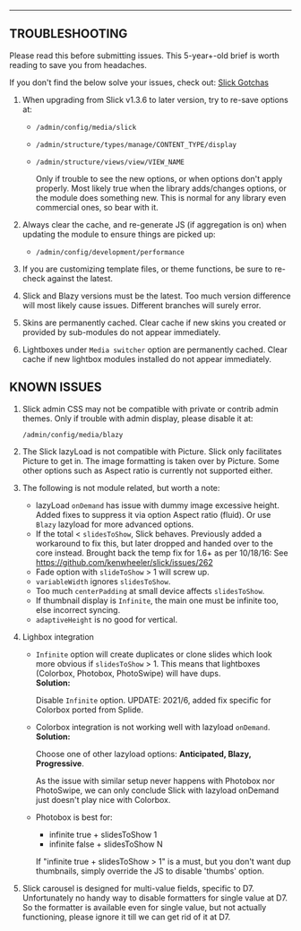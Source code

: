 
***
## <a name="troubleshooting"></a>TROUBLESHOOTING
Please read this before submitting issues. This 5-year+-old brief is worth
reading to save you from headaches.

If you don't find the below solve your issues, check out:
[Slick Gotchas](https://www.drupal.org/project/issues/search?issue_tags=slick%20gotchas)

1. When upgrading from Slick v1.3.6 to later version, try to re-save options at:
   * `/admin/config/media/slick`
   * `/admin/structure/types/manage/CONTENT_TYPE/display`
   * `/admin/structure/views/view/VIEW_NAME`

     Only if trouble to see the new options, or when options don't apply
     properly. Most likely true when the library adds/changes options, or the
     module does something new. This is normal for any library even commercial
     ones, so bear with it.

2. Always clear the cache, and re-generate JS (if aggregation is on) when
   updating the module to ensure things are picked up:
   * `/admin/config/development/performance`

3. If you are customizing template files, or theme functions, be sure to
   re-check against the latest.

4. Slick and Blazy versions must be the latest. Too much version difference will
   most likely cause issues. Different branches will surely error.

5. Skins are permanently cached. Clear cache if new skins you created or
   provided by sub-modules do not appear immediately.

6. Lightboxes under `Media switcher` option are permanently cached. Clear cache
   if new lightbox modules installed do not appear immediately.   


## KNOWN ISSUES
1. Slick admin CSS may not be compatible with private or contrib admin
   themes. Only if trouble with admin display, please disable it at:

   `/admin/config/media/blazy`

2. The Slick lazyLoad is not compatible with Picture. Slick only
   facilitates Picture to get in. The image formatting is taken over by
   Picture. Some other options such as Aspect ratio is currently not
   supported either.

3. The following is not module related, but worth a note:
   * lazyLoad `onDemand` has issue with dummy image excessive height.
     Added fixes to suppress it via option Aspect ratio (fluid).
     Or use `Blazy` lazyload for more advanced options.
   * If the total < `slidesToShow`, Slick behaves. Previously added a workaround
     to fix this, but later dropped and handed over to the core instead.
     Brought back the temp fix for 1.6+ as per 10/18/16:
     See https://github.com/kenwheeler/slick/issues/262
   * Fade option with `slideToShow` > 1 will screw up.
   * `variableWidth` ignores `slidesToShow`.
   * Too much `centerPadding` at small device affects `slidesToShow`.
   * If thumbnail display is `Infinite`, the main one must be infinite too, else
     incorrect syncing.
   * `adaptiveHeight` is no good for vertical.  

4. Lighbox integration
   * `Infinite` option will create duplicates or clone slides which look more
     obvious if `slidesToShow` > 1. This means that lightboxes (Colorbox,
     Photobox, PhotoSwipe) will have dups.  
     **Solution:**

     Disable `Infinite` option.
     UPDATE: 2021/6, added fix specific for Colorbox ported from Splide.
   * Colorbox integration is not working well with lazyload `onDemand`.  
     **Solution:**

     Choose one of other lazyload options: **Anticipated, Blazy, Progressive**.

     As the issue with similar setup never happens with Photobox nor PhotoSwipe,
     we can only conclude Slick with lazyload onDemand just doesn't play nice
     with Colorbox.
   * Photobox is best for:
     - infinite true + slidesToShow 1
     - infinite false + slidesToShow N

      If "infinite true + slidesToShow > 1" is a must, but you don't want dup
      thumbnails, simply override the JS to disable 'thumbs' option.

5. Slick carousel is designed for multi-value fields, specific to D7.
   Unfortunately no handy way to disable formatters for single value at D7.
   So the formatter is available even for single value, but not actually
   functioning, please ignore it till we can get rid of it at D7.
